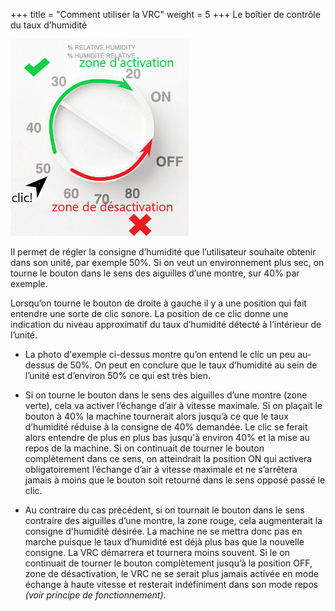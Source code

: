 +++
title = "Comment utiliser la VRC"
weight = 5
+++
Le boîtier de contrôle du taux d’humidité

![Boitier contrôle](./images/boitier_controle_small.png)

Il permet de régler la consigne d’humidité que l’utilisateur souhaite obtenir dans son unité, par exemple 50%. Si on veut un environnement plus sec, on tourne le bouton dans le sens des aiguilles d’une montre, sur 40% par exemple.

Lorsqu’on tourne le bouton de droite à gauche il y a une position qui fait entendre une sorte de clic sonore. La position de ce clic donne une indication du niveau approximatif du taux d’humidité détecté à l’intérieur de l’unité.

 - La photo d'exemple ci-dessus montre qu’on entend le clic un peu au-dessus de 50%. On peut en conclure que le taux d’humidité au sein de l’unité est d’environ 50% ce qui est très bien.
 
 - Si on tourne le bouton dans le sens des aiguilles d’une montre (zone verte), cela va activer l’échange d’air à vitesse maximale. Si on plaçait le bouton à 40% la machine tournerait alors jusqu’à ce que le taux d’humidité réduise à la consigne de 40% demandée. Le clic se ferait alors entendre de plus en plus bas jusqu'à environ 40% et la mise au repos de la machine. 
Si on continuait de tourner le bouton complètement dans ce sens, on atteindrait la position ON qui activera obligatoirement l’échange d’air à vitesse maximale et ne s’arrêtera jamais à moins que le bouton soit retourné dans le sens opposé passé le clic.
 
 - Au contraire du cas précédent, si on tournait le bouton dans le sens contraire des aiguilles d’une montre, la zone rouge, cela augmenterait la consigne d'humidité désirée. La machine ne se mettra donc pas en marche puisque le taux d’humidité est déjà plus bas que la nouvelle consigne. La VRC démarrera et tournera moins souvent.
Si le on continuait de tourner le bouton complètement jusqu’à la position OFF, zone de désactivation, le VRC ne se serait plus jamais activée en mode échange à haute vitesse et resterait indéfiniment dans son mode repos *(voir principe de fonctionnement)*.
